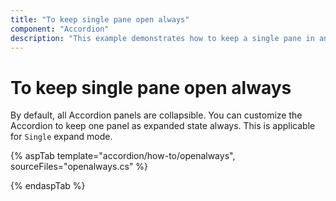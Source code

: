 ```yaml
---
title: "To keep single pane open always"
component: "Accordion"
description: "This example demonstrates how to keep a single pane in an expanded state in the Essential JS 2 Accordion component."
---
```


# To keep single pane open always

By default, all Accordion panels are collapsible. You can customize the Accordion to keep one panel as expanded state always. This is applicable for `Single` expand mode.

{% aspTab template="accordion/how-to/openalways", sourceFiles="openalways.cs" %}

{% endaspTab %}
